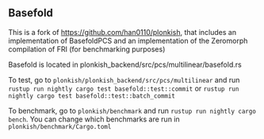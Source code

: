 ## Basefold

This is a fork of https://github.com/han0110/plonkish, that includes an implementation of BasefoldPCS and an implementation of the Zeromorph compilation of FRI (for benchmarking purposes)

Basefold is located in plonkish_backend/src/pcs/multilinear/basefold.rs

To test, go to `plonkish/plonkish_backend/src/pcs/multilinear` and run `rustup run nightly cargo test basefold::test::commit` or `rustup run nightly cargo test basefold::test::batch_commit`

To benchmark, go to `plonkish/benchmark` and run `rustup run nightly cargo bench`. You can change which benchmarks are run in `plonkish/benchmark/Cargo.toml`

